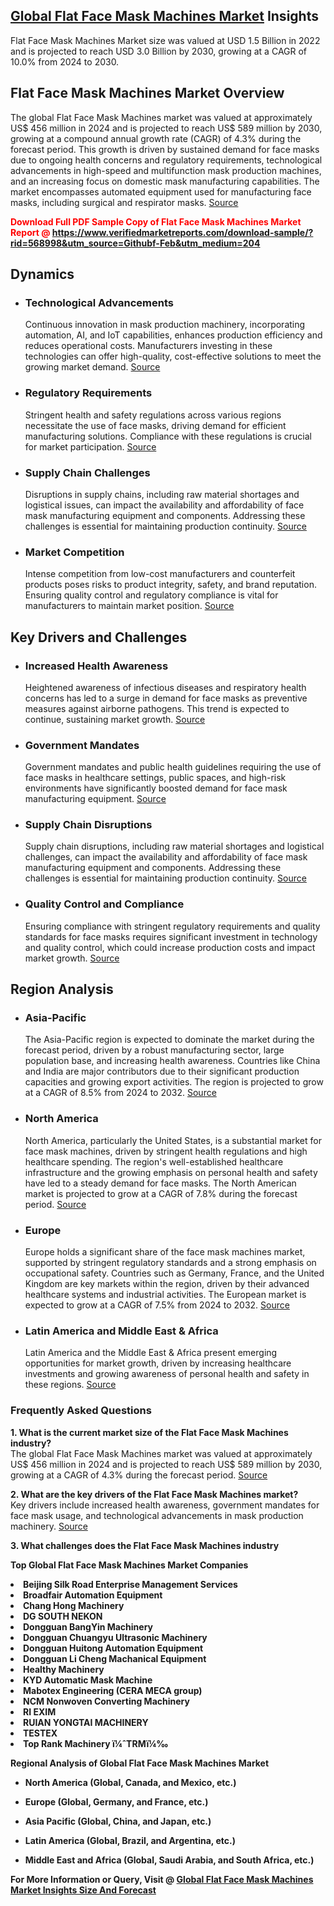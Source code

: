 <h2><a href="https://www.verifiedmarketreports.com/download-sample/?rid=568998&amp;utm_source=Githubf&amp;utm_medium=204" target="_blank">Global Flat Face Mask Machines Market</a> Insights</h2><p>Flat Face Mask Machines Market size was valued at USD 1.5 Billion in 2022 and is projected to reach USD 3.0 Billion by 2030, growing at a CAGR of 10.0% from 2024 to 2030.</p><p> <h2>Flat Face Mask Machines Market Overview</h2> <p>The global Flat Face Mask Machines market was valued at approximately US$ 456 million in 2024 and is projected to reach US$ 589 million by 2030, growing at a compound annual growth rate (CAGR) of 4.3% during the forecast period. This growth is driven by sustained demand for face masks due to ongoing health concerns and regulatory requirements, technological advancements in high-speed and multifunction mask production machines, and an increasing focus on domestic mask manufacturing capabilities. The market encompasses automated equipment used for manufacturing face masks, including surgical and respirator masks. <a href="https://www.statsmarketresearch.com/global-face-mask-machines-2024-609-8007332">Source</a></p> <p><strong><p><span class=""><span style="color: #ff0000;"><strong>Download Full PDF Sample Copy of Flat Face Mask Machines Market Report</strong> @ </span><a href="https://www.verifiedmarketreports.com/download-sample/?rid=568998&amp;utm_source=Githubf-Feb&amp;utm_medium=204" target="_blank">https://www.verifiedmarketreports.com/download-sample/?rid=568998&amp;utm_source=Githubf-Feb&amp;utm_medium=204</a></span></p></strong></p> <h2>Dynamics</h2> <ul> <li><h3>Technological Advancements</h3> <p>Continuous innovation in mask production machinery, incorporating automation, AI, and IoT capabilities, enhances production efficiency and reduces operational costs. Manufacturers investing in these technologies can offer high-quality, cost-effective solutions to meet the growing market demand. <a href="https://dataintelo.com/report/global-face-mask-machines-market">Source</a></p> </li> <li><h3>Regulatory Requirements</h3> <p>Stringent health and safety regulations across various regions necessitate the use of face masks, driving demand for efficient manufacturing solutions. Compliance with these regulations is crucial for market participation. <a href="https://markwideresearch.com/face-mask-machines-market/">Source</a></p> </li> <li><h3>Supply Chain Challenges</h3> <p>Disruptions in supply chains, including raw material shortages and logistical issues, can impact the availability and affordability of face mask manufacturing equipment and components. Addressing these challenges is essential for maintaining production continuity. <a href="https://markwideresearch.com/face-mask-machines-market/">Source</a></p> </li> <li><h3>Market Competition</h3> <p>Intense competition from low-cost manufacturers and counterfeit products poses risks to product integrity, safety, and brand reputation. Ensuring quality control and regulatory compliance is vital for manufacturers to maintain market position. <a href="https://markwideresearch.com/face-mask-machines-market/">Source</a></p> </li> </ul> <h2>Key Drivers and Challenges</h2> <ul> <li><h3>Increased Health Awareness</h3> <p>Heightened awareness of infectious diseases and respiratory health concerns has led to a surge in demand for face masks as preventive measures against airborne pathogens. This trend is expected to continue, sustaining market growth. <a href="https://markwideresearch.com/face-mask-machines-market/">Source</a></p> </li> <li><h3>Government Mandates</h3> <p>Government mandates and public health guidelines requiring the use of face masks in healthcare settings, public spaces, and high-risk environments have significantly boosted demand for face mask manufacturing equipment. <a href="https://markwideresearch.com/face-mask-machines-market/">Source</a></p> </li> <li><h3>Supply Chain Disruptions</h3> <p>Supply chain disruptions, including raw material shortages and logistical challenges, can impact the availability and affordability of face mask manufacturing equipment and components. Addressing these challenges is essential for maintaining production continuity. <a href="https://markwideresearch.com/face-mask-machines-market/">Source</a></p> </li> <li><h3>Quality Control and Compliance</h3> <p>Ensuring compliance with stringent regulatory requirements and quality standards for face masks requires significant investment in technology and quality control, which could increase production costs and impact market growth. <a href="https://dataintelo.com/report/global-face-mask-machines-market">Source</a></p> </li> </ul> <h2>Region Analysis</h2> <ul> <li><h3>Asia-Pacific</h3> <p>The Asia-Pacific region is expected to dominate the market during the forecast period, driven by a robust manufacturing sector, large population base, and increasing health awareness. Countries like China and India are major contributors due to their significant production capacities and growing export activities. The region is projected to grow at a CAGR of 8.5% from 2024 to 2032. <a href="https://dataintelo.com/report/global-face-mask-machines-market">Source</a></p> </li> <li><h3>North America</h3> <p>North America, particularly the United States, is a substantial market for face mask machines, driven by stringent health regulations and high healthcare spending. The region's well-established healthcare infrastructure and the growing emphasis on personal health and safety have led to a steady demand for face masks. The North American market is projected to grow at a CAGR of 7.8% during the forecast period. <a href="https://dataintelo.com/report/global-face-mask-machines-market">Source</a></p> </li> <li><h3>Europe</h3> <p>Europe holds a significant share of the face mask machines market, supported by stringent regulatory standards and a strong emphasis on occupational safety. Countries such as Germany, France, and the United Kingdom are key markets within the region, driven by their advanced healthcare systems and industrial activities. The European market is expected to grow at a CAGR of 7.5% from 2024 to 2032. <a href="https://dataintelo.com/report/global-face-mask-machines-market">Source</a></p> </li> <li><h3>Latin America and Middle East & Africa</h3> <p>Latin America and the Middle East & Africa present emerging opportunities for market growth, driven by increasing healthcare investments and growing awareness of personal health and safety in these regions. <a href="https://dataintelo.com/report/global-face-mask-machines-market">Source</a></p> </li> </ul> <h3>Frequently Asked Questions</h3> <p><strong>1. What is the current market size of the Flat Face Mask Machines industry?</strong><br> The global Flat Face Mask Machines market was valued at approximately US$ 456 million in 2024 and is projected to reach US$ 589 million by 2030, growing at a CAGR of 4.3% during the forecast period. <a href="https://www.statsmarketresearch.com/global-face-mask-machines-2024-609-8007332">Source</a></p> <p><strong>2. What are the key drivers of the Flat Face Mask Machines market?</strong><br> Key drivers include increased health awareness, government mandates for face mask usage, and technological advancements in mask production machinery. <a href="https://markwideresearch.com/face-mask-machines-market/">Source</a></p> <p><strong>3. What challenges does the Flat Face Mask Machines industry</p><p><strong>Top Global Flat Face Mask Machines Market Companies</strong></p><div data-test-id=""><p><li>Beijing Silk Road Enterprise Management Services</li><li> Broadfair Automation Equipment</li><li> Chang Hong Machinery</li><li> DG SOUTH NEKON</li><li> Dongguan BangYin Machinery</li><li> Dongguan Chuangyu Ultrasonic Machinery</li><li> Dongguan Huitong Automation Equipment</li><li> Dongguan Li Cheng Machanical Equipment</li><li> Healthy Machinery</li><li> KYD Automatic Mask Machine</li><li> Mabotex Engineering (CERA MECA group)</li><li> NCM Nonwoven Converting Machinery</li><li> RI EXIM</li><li> RUIAN YONGTAI MACHINERY</li><li> TESTEX</li><li> Top Rank Machinery ï¼ˆTRMï¼‰</li></p><div><strong>Regional Analysis of&nbsp;Global Flat Face Mask Machines Market</strong></div><ul><li dir="ltr"><p dir="ltr">North America&nbsp;(Global, Canada, and Mexico, etc.)</p></li><li dir="ltr"><p dir="ltr">Europe (Global, Germany, and France, etc.)</p></li><li dir="ltr"><p dir="ltr">Asia Pacific&nbsp;(Global, China, and Japan, etc.)</p></li><li dir="ltr"><p dir="ltr">Latin America&nbsp;(Global, Brazil, and Argentina, etc.)</p></li><li dir="ltr">Middle East and Africa&nbsp;(Global, Saudi Arabia, and South Africa, etc.)</li></ul><p><strong>For More Information or Query, Visit @&nbsp;</strong><strong><a href="https://www.verifiedmarketreports.com/product/flat-face-mask-machines-market/?utm_source=Githubf&amp;utm_medium=204" target="_blank">Global Flat Face Mask Machines Market Insights Size And Forecast</a></strong></p></div>
